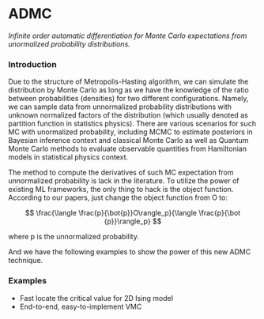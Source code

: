 ADMC
==========

*Infinite order automatic differentiation for Monte Carlo expectations from unormalized probability distributions.*

### Introduction

Due to the structure of Metropolis-Hasting algorithm, we can simulate the distribution by Monte Carlo as long as we have the knowledge of the ratio between probabilities (densities) for two different configurations. Namely, we can sample data from unnormalized probability distributions with unknown normalized factors of the distribution (which usually denoted as partition function in statistics physics). There are various scenarios for such MC with unormalized probability, including MCMC to estimate posteriors in Bayesian inference context and classical Monte Carlo as well as Quantum Monte Carlo methods to evaluate observable quantities from Hamiltonian models in statistical physics context.

The method to compute the derivatives of such MC expectation from unnormalized probability is lack in the literature. To utilize the power of existing ML frameworks, the only thing to hack is the object function. According to our papers, just change the object function from O to:

$$
\frac{\langle \frac{p}{\bot{p}}O\rangle_p}{\langle \frac{p}{\bot {p}}\rangle_p}
$$

where p is the unnormalized probability.

And we have the following examples to show the power of this new ADMC technique.

### Examples

* Fast locate the critical value for 2D Ising model
* End-to-end, easy-to-implement VMC
